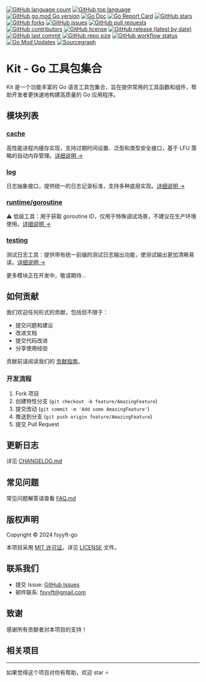 [![GitHub language count](https://img.shields.io/github/languages/count/fsyyft-go/kit)](https://github.com/fsyyft-go/kit)
[![GitHub top language](https://img.shields.io/github/languages/top/fsyyft-go/kit)](https://github.com/fsyyft-go/kit)
[![GitHub go.mod Go version](https://img.shields.io/github/go-mod/go-version/fsyyft-go/kit)](https://github.com/fsyyft-go/kit/blob/main/go.mod)
[![Go Doc](https://pkg.go.dev/badge/github.com/fsyyft-go/kit)](https://pkg.go.dev/github.com/fsyyft-go/kit)
[![Go Report Card](https://goreportcard.com/badge/github.com/fsyyft-go/kit)](https://goreportcard.com/report/github.com/fsyyft-go/kit)
[![GitHub stars](https://img.shields.io/github/stars/fsyyft-go/kit)](https://github.com/fsyyft-go/kit/stargazers)
[![GitHub forks](https://img.shields.io/github/forks/fsyyft-go/kit)](https://github.com/fsyyft-go/kit/network)
[![GitHub issues](https://img.shields.io/github/issues/fsyyft-go/kit)](https://github.com/fsyyft-go/kit/issues)
[![GitHub pull requests](https://img.shields.io/github/issues-pr/fsyyft-go/kit)](https://github.com/fsyyft-go/kit/pulls)
[![GitHub contributors](https://img.shields.io/github/contributors/fsyyft-go/kit)](https://github.com/fsyyft-go/kit/graphs/contributors)
[![GitHub license](https://img.shields.io/github/license/fsyyft-go/kit)](https://github.com/fsyyft-go/kit/blob/main/LICENSE)
[![GitHub release (latest by date)](https://img.shields.io/github/v/release/fsyyft-go/kit)](https://github.com/fsyyft-go/kit/releases)
[![GitHub last commit](https://img.shields.io/github/last-commit/fsyyft-go/kit)](https://github.com/fsyyft-go/kit/commits/main)
[![GitHub repo size](https://img.shields.io/github/repo-size/fsyyft-go/kit)](https://github.com/fsyyft-go/kit)
[![GitHub workflow status](https://img.shields.io/github/actions/workflow/status/fsyyft-go/kit/go.yml)](https://github.com/fsyyft-go/kit/actions)
[![Go Mod Updates](https://img.shields.io/github/go-mod/updates-available/fsyyft-go/kit)](https://github.com/fsyyft-go/kit)
[![Sourcegraph](https://sourcegraph.com/github.com/fsyyft-go/kit/-/badge.svg)](https://sourcegraph.com/github.com/fsyyft-go/kit)

# Kit - Go 工具包集合

Kit 是一个功能丰富的 Go 语言工具包集合，旨在提供常用的工具函数和组件，帮助开发者更快速地构建高质量的 Go 应用程序。

## 模块列表

### [cache](cache/README.md)

高性能进程内缓存实现，支持过期时间设置、泛型和类型安全接口，基于 LFU 策略的自动内存管理。[详细说明 →](cache/README.md)

### [log](log/README.md)

日志抽象接口，提供统一的日志记录标准，支持多种底层实现。[详细说明 →](log/README.md)

### [runtime/goroutine](runtime/goroutine/README.md)

⚠️ 低级工具：用于获取 goroutine ID，仅用于特殊调试场景，不建议在生产环境使用。[详细说明 →](runtime/goroutine/README.md)

### [testing](testing/README.md)

测试日志工具：提供带有统一前缀的测试日志输出功能，使测试输出更加清晰易读。[详细说明 →](testing/README.md)

更多模块正在开发中，敬请期待...

## 如何贡献

我们欢迎任何形式的贡献，包括但不限于：

- 提交问题和建议
- 改进文档
- 提交代码改进
- 分享使用经验

贡献前请阅读我们的 [贡献指南](CONTRIBUTING.md)。

### 开发流程

1. Fork 项目
2. 创建特性分支 (`git checkout -b feature/AmazingFeature`)
3. 提交改动 (`git commit -m 'Add some AmazingFeature'`)
4. 推送到分支 (`git push origin feature/AmazingFeature`)
5. 提交 Pull Request

## 更新日志

详见 [CHANGELOG.md](CHANGELOG.md)

## 常见问题

常见问题解答请查看 [FAQ.md](FAQ.md)

## 版权声明

Copyright © 2024 fsyyft-go

本项目采用 [MIT 许可证](LICENSE)。详见 [LICENSE](LICENSE) 文件。

## 联系我们

- 提交 Issue: [GitHub Issues](https://github.com/fsyyft-go/kit/issues)
- 邮件联系: [fsyyft@gmail.com](mailto:fsyyft@gmail.com)

## 致谢

感谢所有贡献者对本项目的支持！

## 相关项目

---

如果觉得这个项目对你有帮助，欢迎 star ⭐️


